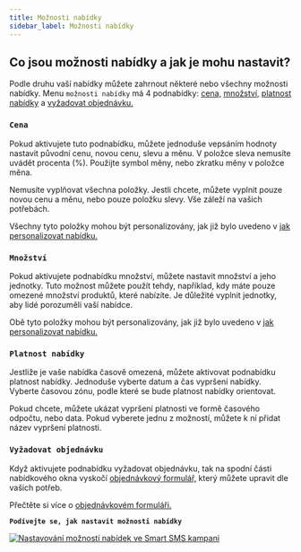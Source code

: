 ```yaml
---
title: Možnosti nabídky 
sidebar_label: Možnosti nabídky 
---
```


## Co jsou možnosti nabídky a jak je mohu nastavit?
Podle druhu vaší nabídky můžete zahrnout některé nebo všechny možnosti nabídky. Menu `možnosti nabídky` má 4 podnabídky: [cena,](#cena) [množství,](#množství) [platnost nabídky](#platnost-nabídky) a [vyžadovat objednávku.](#vyžadovat-objednávku)

### `Cena`
Pokud aktivujete tuto podnabídku, můžete jednoduše vepsáním hodnoty nastavit původní cenu, novou cenu, slevu a měnu. V položce sleva nemusíte uvádět procenta (%). Použijte symbol měny, nebo zkratku měny v položce měna.

Nemusíte vyplňovat všechna položky. Jestli chcete, můžete vyplnit pouze novou cenu a měnu, nebo pouze položku slevy. Vše záleží na vašich potřebách.

Všechny tyto položky mohou být personalizovány, jak již bylo uvedeno v [jak personalizovat nabídku.](offer-personalization.md#jak-mohu-personalizovat-nabídku)

### `Množství`
Pokud aktivujete podnabídku množství, můžete nastavit množství a jeho jednotky. Tuto možnost můžete použít tehdy, například, kdy máte pouze omezené množství produktů, které nabízíte. Je důležité vyplnit jednotky, aby lidé porozuměli vaší nabídce.

Obě tyto položky mohou být personalizovány, jak již bylo uvedeno v [jak personalizovat nabídku.](offer-personalization.md#jak-mohu-personalizovat-nabídku)

### `Platnost nabídky`
Jestliže je vaše nabídka časově omezená, můžete aktivovat podnabídku platnost nabídky. Jednoduše vyberte datum a čas vypršení nabídky. Vyberte časovou zónu, podle které se bude platnost nabídky orientovat.

Pokud chcete, můžete ukázat vypršení platnosti ve formě časového odpočtu, nebo data. Pokud vyberete jednu z možností, můžete k ní přidat název vypršení platnosti. 

### `Vyžadovat objednávku`
Když aktivujete podnabídku vyžadovat objednávku, tak na spodní části nabídkového okna vyskočí [objednávkový formulář,](order-form.md#co-je-objednávkový-formulář-a-jak-ho-může-aktivovat) který můžete upravit dle vašich potřeb.

Přečtěte si více o [objednávkovém formuláři.](order-form.md#co-je-objednávkový-formulář-a-jak-ho-může-aktivovat)


**`Podívejte se, jak nastavit možnosti nabídky`**

[![Nastavování možností nabídek ve Smart SMS kampani](https://img.youtube.com/vi/bfkA2xH3cAI/hqdefault.jpg)](https://youtu.be/bfkA2xH3cAI) 
